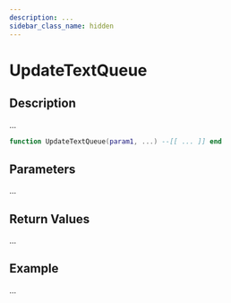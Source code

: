 ```yaml
---
description: ...
sidebar_class_name: hidden
---
```


# UpdateTextQueue

## Description

...

```lua
function UpdateTextQueue(param1, ...) --[[ ... ]] end
```

## Parameters

...

## Return Values

...

## Example

...

